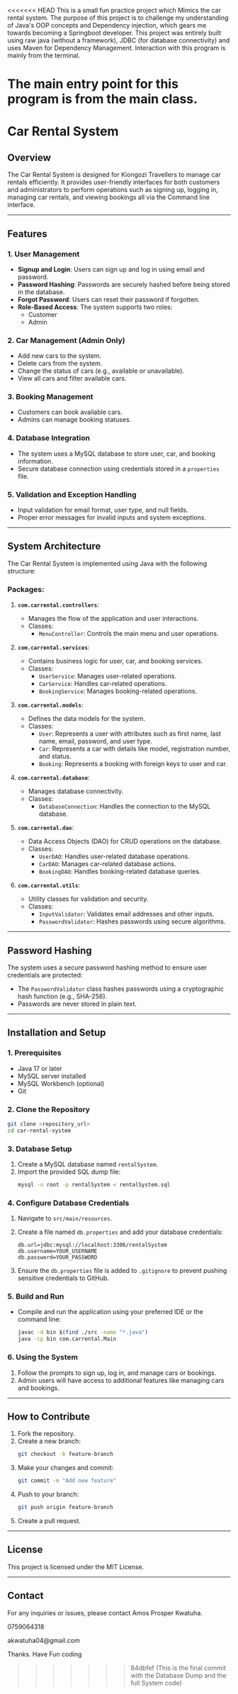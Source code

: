 <<<<<<< HEAD
This is a small fun practice project which Mimics the car rental system. 
The purpose of this project is to challenge my understanding of Java's OOP concepts and Dependency injection, which gears me towards 
becoming a Springboot developer.
This project was entirely built using raw java (without a framework), JDBC (for database connectivity) and uses Maven for Dependency Management. 
Interaction with this program is mainly from the terminal.

The main entry point for this program is from the main class.
=======
# Car Rental System

## **Overview**

The Car Rental System is designed for Kiongozi Travellers to manage car rentals efficiently. It provides user-friendly interfaces for both customers and administrators to perform operations such as signing up, logging in, managing car rentals, and viewing bookings all via the Command line interface.

---

## **Features**

### **1. User Management**

- **Signup and Login**: Users can sign up and log in using email and password.
- **Password Hashing**: Passwords are securely hashed before being stored in the database.
- **Forgot Password**: Users can reset their password if forgotten.
- **Role-Based Access**: The system supports two roles:
  - Customer
  - Admin

### **2. Car Management (Admin Only)**

- Add new cars to the system.
- Delete cars from the system.
- Change the status of cars (e.g., available or unavailable).
- View all cars and filter available cars.

### **3. Booking Management**

- Customers can book available cars.
- Admins can manage booking statuses.

### **4. Database Integration**

- The system uses a MySQL database to store user, car, and booking information.
- Secure database connection using credentials stored in a `properties` file.

### **5. Validation and Exception Handling**

- Input validation for email format, user type, and null fields.
- Proper error messages for invalid inputs and system exceptions.

---

## **System Architecture**

The Car Rental System is implemented using Java with the following structure:

### **Packages:**

1. **`com.carrental.controllers`**:

   - Manages the flow of the application and user interactions.
   - Classes:
     - `MenuController`: Controls the main menu and user operations.

2. **`com.carrental.services`**:

   - Contains business logic for user, car, and booking services.
   - Classes:
     - `UserService`: Manages user-related operations.
     - `CarService`: Handles car-related operations.
     - `BookingService`: Manages booking-related operations.

3. **`com.carrental.models`**:

   - Defines the data models for the system.
   - Classes:
     - `User`: Represents a user with attributes such as first name, last name, email, password, and user type.
     - `Car`: Represents a car with details like model, registration number, and status.
     - `Booking`: Represents a booking with foreign keys to user and car.

4. **`com.carrental.database`**:

   - Manages database connectivity.
   - Classes:
     - `DatabaseConnection`: Handles the connection to the MySQL database.

5. **`com.carrental.dao`**:

   - Data Access Objects (DAO) for CRUD operations on the database.
   - Classes:
     - `UserDAO`: Handles user-related database operations.
     - `CarDAO`: Manages car-related database actions.
     - `BookingDAO`: Handles booking-related database queries.

6. **`com.carrental.utils`**:

   - Utility classes for validation and security.
   - Classes:
     - `InputValidator`: Validates email addresses and other inputs.
     - `PasswordValidator`: Hashes passwords using secure algorithms.

---

## **Password Hashing**

The system uses a secure password hashing method to ensure user credentials are protected:

- The `PasswordValidator` class hashes passwords using a cryptographic hash function (e.g., SHA-256).
- Passwords are never stored in plain text.

---

## **Installation and Setup**

### **1. Prerequisites**

- Java 17 or later
- MySQL server installed
- MySQL Workbench (optional)
- Git

### **2. Clone the Repository**

```bash
git clone <repository_url>
cd car-rental-system
```

### **3. Database Setup**

1. Create a MySQL database named `rentalSystem`.
2. Import the provided SQL dump file:
   ```bash
   mysql -u root -p rentalSystem < rentalSystem.sql
   ```

### **4. Configure Database Credentials**

1. Navigate to `src/main/resources`.

2. Create a file named `db.properties` and add your database credentials:

   ```properties
   db.url=jdbc:mysql://localhost:3306/rentalSystem
   db.username=YOUR_USERNAME
   db.password=YOUR_PASSWORD
   ```

3. Ensure the `db.properties` file is added to `.gitignore` to prevent pushing sensitive credentials to GitHub.

### **5. Build and Run**

- Compile and run the application using your preferred IDE or the command line:
  ```bash
  javac -d bin $(find ./src -name "*.java")
  java -cp bin com.carrental.Main
  ```

### **6. Using the System**

1. Follow the prompts to sign up, log in, and manage cars or bookings.
2. Admin users will have access to additional features like managing cars and bookings.

---

## **How to Contribute**

1. Fork the repository.
2. Create a new branch:
   ```bash
   git checkout -b feature-branch
   ```
3. Make your changes and commit:
   ```bash
   git commit -m "Add new feature"
   ```
4. Push to your branch:
   ```bash
   git push origin feature-branch
   ```
5. Create a pull request.

---

## **License**

This project is licensed under the MIT License.

---

## **Contact**

For any inquiries or issues, please contact Amos Prosper Kwatuha.

0759064318 

akwatuha04\@gmail.com

Thanks. Have Fun coding
>>>>>>> 84dbfef (This is the final commit with the Database Dump and the full System code)

